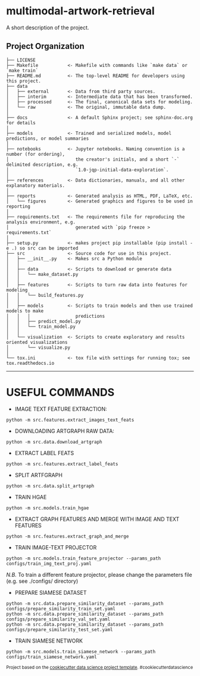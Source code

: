 multimodal-artwork-retrieval
==============================

A short description of the project.

Project Organization
------------

    ├── LICENSE
    ├── Makefile           <- Makefile with commands like `make data` or `make train`
    ├── README.md          <- The top-level README for developers using this project.
    ├── data
    │   ├── external       <- Data from third party sources.
    │   ├── interim        <- Intermediate data that has been transformed.
    │   ├── processed      <- The final, canonical data sets for modeling.
    │   └── raw            <- The original, immutable data dump.
    │
    ├── docs               <- A default Sphinx project; see sphinx-doc.org for details
    │
    ├── models             <- Trained and serialized models, model predictions, or model summaries
    │
    ├── notebooks          <- Jupyter notebooks. Naming convention is a number (for ordering),
    │                         the creator's initials, and a short `-` delimited description, e.g.
    │                         `1.0-jqp-initial-data-exploration`.
    │
    ├── references         <- Data dictionaries, manuals, and all other explanatory materials.
    │
    ├── reports            <- Generated analysis as HTML, PDF, LaTeX, etc.
    │   └── figures        <- Generated graphics and figures to be used in reporting
    │
    ├── requirements.txt   <- The requirements file for reproducing the analysis environment, e.g.
    │                         generated with `pip freeze > requirements.txt`
    │
    ├── setup.py           <- makes project pip installable (pip install -e .) so src can be imported
    ├── src                <- Source code for use in this project.
    │   ├── __init__.py    <- Makes src a Python module
    │   │
    │   ├── data           <- Scripts to download or generate data
    │   │   └── make_dataset.py
    │   │
    │   ├── features       <- Scripts to turn raw data into features for modeling
    │   │   └── build_features.py
    │   │
    │   ├── models         <- Scripts to train models and then use trained models to make
    │   │   │                 predictions
    │   │   ├── predict_model.py
    │   │   └── train_model.py
    │   │
    │   └── visualization  <- Scripts to create exploratory and results oriented visualizations
    │       └── visualize.py
    │
    └── tox.ini            <- tox file with settings for running tox; see tox.readthedocs.io


--------

# USEFUL COMMANDS
* IMAGE TEXT FEATURE EXTRACTION:
```
python -m src.features.extract_images_text_feats
```
* DOWNLOADING ARTGRAPH RAW DATA:
```
python -m src.data.download_artgraph
```

* EXTRACT LABEL FEATS
```
python -m src.features.extract_label_feats
```

* SPLIT ARTFGRAPH
```
python -m src.data.split_artgraph
```

* TRAIN HGAE
```
python -m src.models.train_hgae
```

* EXTRACT GRAPH FEATURES AND MERGE WITH IMAGE AND TEXT FEATURES
```
python -m src.features.extract_graph_and_merge
```

* TRAIN IMAGE-TEXT PROJECTOR
```
python -m src.models.train_feature_projector --params_path configs/train_img_text_proj.yaml
```
*N.B.* To train a different feature projector, please change the parameters file (e.g. see ./configs/ directory)

* PREPARE SIAMESE DATASET
```
python -m src.data.prepare_similarity_dataset --params_path configs/prepare_similarity_train_set.yaml
python -m src.data.prepare_similarity_dataset --params_path configs/prepare_similarity_val_set.yaml
python -m src.data.prepare_similarity_dataset --params_path configs/prepare_similarity_test_set.yaml
```

* TRAIN SIAMESE NETWORK
```
python -m src.models.train_siamese_network --params_path configs/train_siamese_network.yaml
```


<p><small>Project based on the <a target="_blank" href="https://drivendata.github.io/cookiecutter-data-science/">cookiecutter data science project template</a>. #cookiecutterdatascience</small></p>
